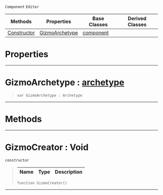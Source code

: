  `Component` `Editor`



|Methods|Properties|Base Classes|Derived Classes|
|---|---|---|---|
|[ Constructor](https://github.com/zeroengineteam/ZeroDocs/code_reference/class_reference/gizmocreator.markdown#gizmocreator-void)|[ GizmoArchetype](https://github.com/zeroengineteam/ZeroDocs/code_reference/class_reference/gizmocreator.markdown#gizmoarchetype-zero-engi)|[component](https://github.com/zeroengineteam/ZeroDocs/code_reference/class_reference/component.markdown)| |


 #  Properties


---  
 #  GizmoArchetype : [archetype](https://github.com/zeroengineteam/ZeroDocs/code_reference/class_reference/archetype.markdown)

> 
> ``` lang=cpp, name=Zilch
> var GizmoArchetype : Archetype


---  
 #  Methods


---  
 #  GizmoCreator : Void

 `constructor`

> 
> |Name|Type|Description|
> |---|---|---|
> ``` lang=cpp, name=Zilch
> function GizmoCreator()
> ``` 


---  
 

 